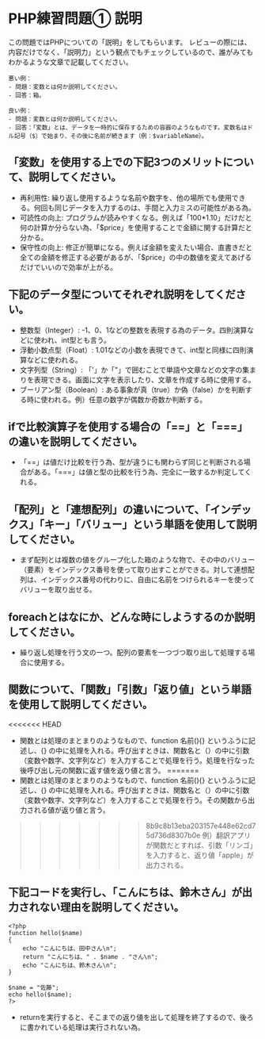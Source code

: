 # PHP練習問題① 説明
この問題ではPHPについての「説明」をしてもらいます。
レビューの際には、内容だけでなく、「説明力」という観点でもチェックしているので、誰がみてもわかるような文章で記載してください。

```
悪い例：
- 問題：変数とは何か説明してください。
- 回答：箱。

良い例：
- 問題：変数とは何か説明してください。
- 回答：「変数」とは、データを一時的に保存するための容器のようなものです。変数名はドル記号（$）で始まり、その後に名前が続きます（例：$variableName）。
```

## 「変数」を使用する上での下記3つのメリットについて、説明してください。
- 再利用性: 繰り返し使用するような名前や数字を、他の場所でも使用できる。何回も同じデータを入力するのは、手間と入力ミスの可能性がある為。
- 可読性の向上: プログラムが読みやすくなる。例えば「100*1.10」だけだと何の計算か分らない為、「$price」を使用することで金額に関する計算だと分かる。
- 保守性の向上: 修正が簡単になる。例えば金額を変えたい場合、直書きだと全ての金額を修正する必要があるが、「$price」の中の数値を変えてあげるだけでいいので効率が上がる。

## 下記のデータ型についてそれぞれ説明をしてください。
- 整数型（Integer）: -1、0、1などの整数を表現する為のデータ。四則演算などに使われ、int型とも言う。
- 浮動小数点型（Float）: 1.01などの小数を表現できて、int型と同様に四則演算などに使われる。
- 文字列型（String）: 「'」か「"」で囲むことで単語や文章などの文字の集まりを表現できる。画面に文字を表示したり、文章を作成する時に使用する。
- ブーリアン型（Boolean）: ある事象が真（true）か偽（false）かを判断する時に使われる。例）任意の数字が偶数か奇数か判断する。

## ifで比較演算子を使用する場合の「==」と「===」の違いを説明してください。
- 「==」は値だけ比較を行う為、型が違うにも関わらず同じと判断される場合がある。「===」は値と型の比較を行う為、完全に一致するか判定してくれる。

## 「配列」と「連想配列」の違いについて、「インデックス」「キー」「バリュー」という単語を使用して説明してください。
- まず配列とは複数の値をグループ化した箱のような物で、その中のバリュー（要素）をインデックス番号を使って取り出すことができる。対して連想配列は、インデックス番号の代わりに、自由に名前をつけられるキーを使ってバリューを取り出せる。


## foreachとはなにか、どんな時にしようするのか説明してください。
- 繰り返し処理を行う文の一つ。配列の要素を一つづつ取り出して処理する場合に使用する。

## 関数について、「関数」「引数」「返り値」という単語を使用して説明してください。
<<<<<<< HEAD
- 関数とは処理のまとまりのようなもので、function 名前(){} というふうに記述し、{} の中に処理を入れる。呼び出すときは、関数名と（）の中に引数（変数や数字、文字列など）を入力することで処理を行う。処理を行なった後呼び出し元の関数に返す値を返り値と言う。
=======
- 関数とは処理のまとまりのようなもので、function 名前(){} というふうに記述し、{} の中に処理を入れる。呼び出すときは、関数名と（）の中に引数（変数や数字、文字列など）を入力することで処理を行う。その関数から出力される値が返り値と言う。
>>>>>>> 8b9c8b13eba203157e448e62cd75d736d8307b0e
例）翻訳アプリが関数だとすれば、引数「リンゴ」を入力すると、返り値「apple」が出力される。

## 下記コードを実行し、「こんにちは、鈴木さん」が出力されない理由を説明してください。
```
<?php
function hello($name)
{
    echo "こんにちは、田中さん\n";
    return "こんにちは、" . $name . "さん\n";
    echo "こんにちは、鈴木さん\n";
}

$name = "佐藤";
echo hello($name);
?>
```
- returnを実行すると、そこまでの返り値を出して処理を終了するので、後ろに書かれている処理は実行されない為。